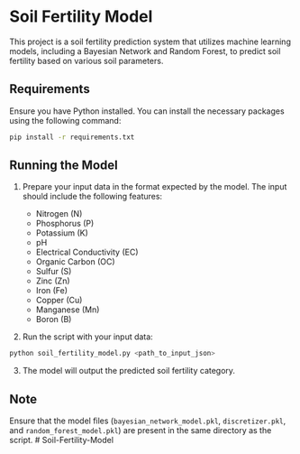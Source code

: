 # Soil Fertility Model

This project is a soil fertility prediction system that utilizes machine learning models, including a Bayesian Network and Random Forest, to predict soil fertility based on various soil parameters.

## Requirements

Ensure you have Python installed. You can install the necessary packages using the following command:

```bash
pip install -r requirements.txt
```

## Running the Model

1. Prepare your input data in the format expected by the model. The input should include the following features:
   - Nitrogen (N)
   - Phosphorus (P)
   - Potassium (K)
   - pH
   - Electrical Conductivity (EC)
   - Organic Carbon (OC)
   - Sulfur (S)
   - Zinc (Zn)
   - Iron (Fe)
   - Copper (Cu)
   - Manganese (Mn)
   - Boron (B)

2. Run the script with your input data:

```bash
python soil_fertility_model.py <path_to_input_json>
```

3. The model will output the predicted soil fertility category.

## Note

Ensure that the model files (`bayesian_network_model.pkl`, `discretizer.pkl`, and `random_forest_model.pkl`) are present in the same directory as the script.
#   S o i l - F e r t i l i t y - M o d e l  
 